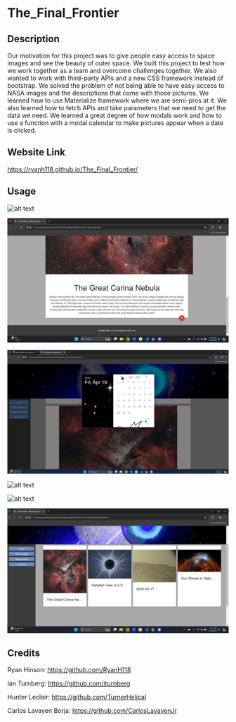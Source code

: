 # The_Final_Frontier

## Description

Our motivation for this project was to give people easy access to space images and see the beauty of outer space. We built this project to test how we work together as a team and overcome challenges together. We also wanted to work with third-party APIs and a new CSS framework instead of bootstrap. We solved the problem of not being able to have easy access to NASA images and the descriptions that come with those pictures. We learned how to use Materialize framework where we are semi-pros at it. We also learned how to fetch APIs and take parameters that we need to get the data we need. We learned a great degree of how modals work and how to use a function with a modal calendar to make pictures appear when a date is clicked.

## Website Link

https://ryanh118.github.io/The_Final_Frontier/

## Usage

![alt text](./assets/images/Home.png)

![alt text](./assets/images/Card.png)

![alt text](./assets/images/Calendar.png)

![alt text](./assets/images/Rover.png)

![alt text](./assets/images/Image_Library.png)

![alt text](./assets/images/Favorites.png)

## Credits

Ryan Hinson: https://github.com/RyanH118

Ian Turnberg: https://github.com/iturnberg

Hunter Leclair: https://github.com/TurnerHelical

Carlos Lavayen Borja: https://github.com/CarlosLavayenJr

